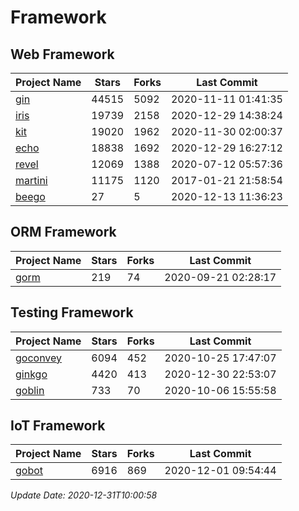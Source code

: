 # Framework

## Web Framework
| Project Name | Stars | Forks | Last Commit |
| ------------ | ----- | ----- | ----------- |
| [gin](https://github.com/gin-gonic/gin) | 44515 | 5092 | 2020-11-11 01:41:35 |
| [iris](https://github.com/kataras/iris) | 19739 | 2158 | 2020-12-29 14:38:24 |
| [kit](https://github.com/go-kit/kit) | 19020 | 1962 | 2020-11-30 02:00:37 |
| [echo](https://github.com/labstack/echo) | 18838 | 1692 | 2020-12-29 16:27:12 |
| [revel](https://github.com/revel/revel) | 12069 | 1388 | 2020-07-12 05:57:36 |
| [martini](https://github.com/go-martini/martini) | 11175 | 1120 | 2017-01-21 21:58:54 |
| [beego](https://github.com/astaxie/beego) | 27 | 5 | 2020-12-13 11:36:23 |

## ORM Framework
| Project Name | Stars | Forks | Last Commit |
| ------------ | ----- | ----- | ----------- |
| [gorm](https://github.com/jinzhu/gorm) | 219 | 74 | 2020-09-21 02:28:17 |

## Testing Framework
| Project Name | Stars | Forks | Last Commit |
| ------------ | ----- | ----- | ----------- |
| [goconvey](https://github.com/smartystreets/goconvey) | 6094 | 452 | 2020-10-25 17:47:07 |
| [ginkgo](https://github.com/onsi/ginkgo) | 4420 | 413 | 2020-12-30 22:53:07 |
| [goblin](https://github.com/franela/goblin) | 733 | 70 | 2020-10-06 15:55:58 |

## IoT Framework
| Project Name | Stars | Forks | Last Commit |
| ------------ | ----- | ----- | ----------- |
| [gobot](https://github.com/hybridgroup/gobot) | 6916 | 869 | 2020-12-01 09:54:44 |

*Update Date: 2020-12-31T10:00:58*